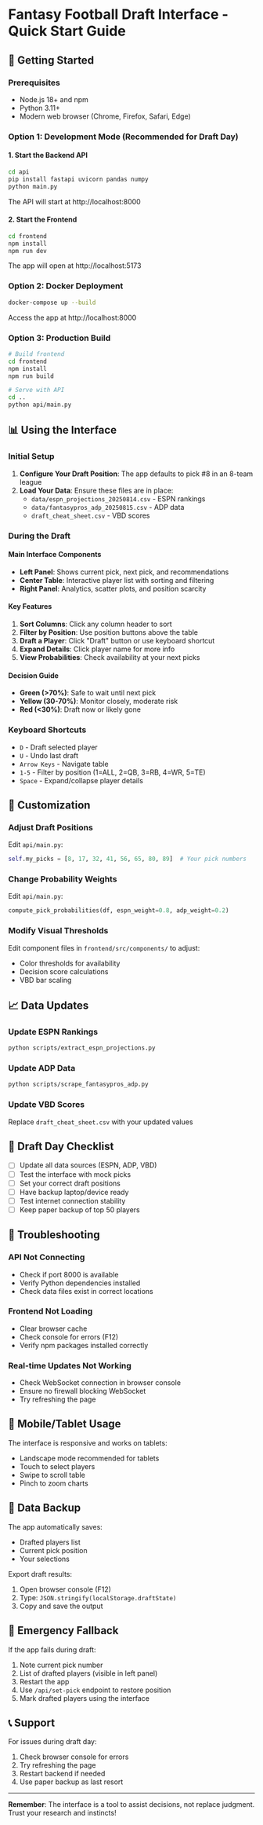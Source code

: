 # Fantasy Football Draft Interface - Quick Start Guide

## 🚀 Getting Started

### Prerequisites
- Node.js 18+ and npm
- Python 3.11+
- Modern web browser (Chrome, Firefox, Safari, Edge)

### Option 1: Development Mode (Recommended for Draft Day)

#### 1. Start the Backend API
```bash
cd api
pip install fastapi uvicorn pandas numpy
python main.py
```
The API will start at http://localhost:8000

#### 2. Start the Frontend
```bash
cd frontend
npm install
npm run dev
```
The app will open at http://localhost:5173

### Option 2: Docker Deployment
```bash
docker-compose up --build
```
Access the app at http://localhost:8000

### Option 3: Production Build
```bash
# Build frontend
cd frontend
npm install
npm run build

# Serve with API
cd ..
python api/main.py
```

## 📊 Using the Interface

### Initial Setup
1. **Configure Your Draft Position**: The app defaults to pick #8 in an 8-team league
2. **Load Your Data**: Ensure these files are in place:
   - `data/espn_projections_20250814.csv` - ESPN rankings
   - `data/fantasypros_adp_20250815.csv` - ADP data
   - `draft_cheat_sheet.csv` - VBD scores

### During the Draft

#### Main Interface Components
- **Left Panel**: Shows current pick, next pick, and recommendations
- **Center Table**: Interactive player list with sorting and filtering
- **Right Panel**: Analytics, scatter plots, and position scarcity

#### Key Features
1. **Sort Columns**: Click any column header to sort
2. **Filter by Position**: Use position buttons above the table
3. **Draft a Player**: Click "Draft" button or use keyboard shortcut
4. **Expand Details**: Click player name for more info
5. **View Probabilities**: Check availability at your next picks

#### Decision Guide
- **Green (>70%)**: Safe to wait until next pick
- **Yellow (30-70%)**: Monitor closely, moderate risk
- **Red (<30%)**: Draft now or likely gone

### Keyboard Shortcuts
- `D` - Draft selected player
- `U` - Undo last draft
- `Arrow Keys` - Navigate table
- `1-5` - Filter by position (1=ALL, 2=QB, 3=RB, 4=WR, 5=TE)
- `Space` - Expand/collapse player details

## 🔧 Customization

### Adjust Draft Positions
Edit `api/main.py`:
```python
self.my_picks = [8, 17, 32, 41, 56, 65, 80, 89]  # Your pick numbers
```

### Change Probability Weights
Edit `api/main.py`:
```python
compute_pick_probabilities(df, espn_weight=0.8, adp_weight=0.2)
```

### Modify Visual Thresholds
Edit component files in `frontend/src/components/` to adjust:
- Color thresholds for availability
- Decision score calculations
- VBD bar scaling

## 📈 Data Updates

### Update ESPN Rankings
```bash
python scripts/extract_espn_projections.py
```

### Update ADP Data
```bash
python scripts/scrape_fantasypros_adp.py
```

### Update VBD Scores
Replace `draft_cheat_sheet.csv` with your updated values

## 🎯 Draft Day Checklist

- [ ] Update all data sources (ESPN, ADP, VBD)
- [ ] Test the interface with mock picks
- [ ] Set your correct draft positions
- [ ] Have backup laptop/device ready
- [ ] Test internet connection stability
- [ ] Keep paper backup of top 50 players

## 🐛 Troubleshooting

### API Not Connecting
- Check if port 8000 is available
- Verify Python dependencies installed
- Check data files exist in correct locations

### Frontend Not Loading
- Clear browser cache
- Check console for errors (F12)
- Verify npm packages installed correctly

### Real-time Updates Not Working
- Check WebSocket connection in browser console
- Ensure no firewall blocking WebSocket
- Try refreshing the page

## 📱 Mobile/Tablet Usage

The interface is responsive and works on tablets:
- Landscape mode recommended for tablets
- Touch to select players
- Swipe to scroll table
- Pinch to zoom charts

## 💾 Data Backup

The app automatically saves:
- Drafted players list
- Current pick position
- Your selections

Export draft results:
1. Open browser console (F12)
2. Type: `JSON.stringify(localStorage.draftState)`
3. Copy and save the output

## 🚨 Emergency Fallback

If the app fails during draft:
1. Note current pick number
2. List of drafted players (visible in left panel)
3. Restart the app
4. Use `/api/set-pick` endpoint to restore position
5. Mark drafted players using the interface

## 📞 Support

For issues during draft day:
1. Check browser console for errors
2. Try refreshing the page
3. Restart backend if needed
4. Use paper backup as last resort

---

**Remember**: The interface is a tool to assist decisions, not replace judgment. Trust your research and instincts!